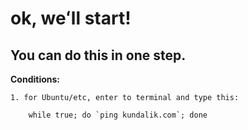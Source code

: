 # ok, weʻll start!

## You can do this in one step.

**Conditions:**
    

    1. for Ubuntu/etc, enter to terminal and type this:

        while true; do `ping kundalik.com`; done

